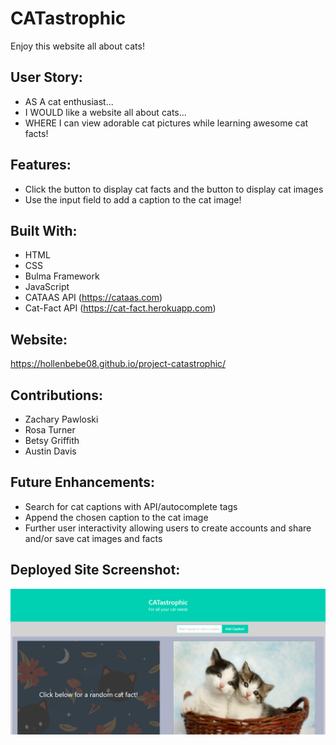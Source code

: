 # CATastrophic

Enjoy this website all about cats!

## User Story:
* AS A cat enthusiast...
* I WOULD like a website all about cats...
* WHERE I can view adorable cat pictures while learning awesome cat facts!

## Features:
* Click the button to display cat facts and the button to display cat images
* Use the input field to add a caption to the cat image!

## Built With:
* HTML
* CSS
* Bulma Framework
* JavaScript
* CATAAS API (https://cataas.com)
* Cat-Fact API (https://cat-fact.herokuapp.com)

## Website:
https://hollenbebe08.github.io/project-catastrophic/


## Contributions:
* Zachary Pawloski 
* Rosa Turner
* Betsy Griffith
* Austin Davis

## Future Enhancements:
* Search for cat captions with API/autocomplete tags
* Append the chosen caption to the cat image
* Further user interactivity allowing users to create accounts and share and/or save cat images and facts


## Deployed Site Screenshot:
![screenshot of deployed site](./assets/images/deploy-screenshot.png)